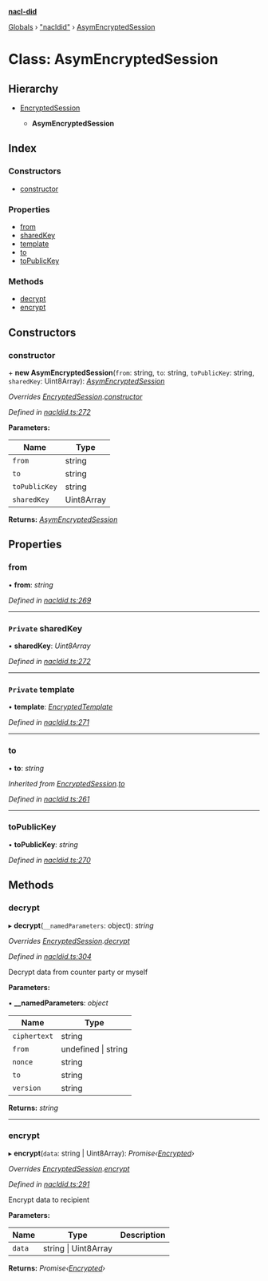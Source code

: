 **[nacl-did](../README.md)**

[Globals](../globals.md) › ["nacldid"](../modules/_nacldid_.md) › [AsymEncryptedSession](_nacldid_.asymencryptedsession.md)

# Class: AsymEncryptedSession

## Hierarchy

* [EncryptedSession](_nacldid_.encryptedsession.md)

  * **AsymEncryptedSession**

## Index

### Constructors

* [constructor](_nacldid_.asymencryptedsession.md#constructor)

### Properties

* [from](_nacldid_.asymencryptedsession.md#from)
* [sharedKey](_nacldid_.asymencryptedsession.md#private-sharedkey)
* [template](_nacldid_.asymencryptedsession.md#private-template)
* [to](_nacldid_.asymencryptedsession.md#to)
* [toPublicKey](_nacldid_.asymencryptedsession.md#topublickey)

### Methods

* [decrypt](_nacldid_.asymencryptedsession.md#decrypt)
* [encrypt](_nacldid_.asymencryptedsession.md#encrypt)

## Constructors

###  constructor

\+ **new AsymEncryptedSession**(`from`: string, `to`: string, `toPublicKey`: string, `sharedKey`: Uint8Array): *[AsymEncryptedSession](_nacldid_.asymencryptedsession.md)*

*Overrides [EncryptedSession](_nacldid_.encryptedsession.md).[constructor](_nacldid_.encryptedsession.md#constructor)*

*Defined in [nacldid.ts:272](https://github.com/uport-project/nacl-did/blob/88c8e33/src/nacldid.ts#L272)*

**Parameters:**

Name | Type |
------ | ------ |
`from` | string |
`to` | string |
`toPublicKey` | string |
`sharedKey` | Uint8Array |

**Returns:** *[AsymEncryptedSession](_nacldid_.asymencryptedsession.md)*

## Properties

###  from

• **from**: *string*

*Defined in [nacldid.ts:269](https://github.com/uport-project/nacl-did/blob/88c8e33/src/nacldid.ts#L269)*

___

### `Private` sharedKey

• **sharedKey**: *Uint8Array*

*Defined in [nacldid.ts:272](https://github.com/uport-project/nacl-did/blob/88c8e33/src/nacldid.ts#L272)*

___

### `Private` template

• **template**: *[EncryptedTemplate](../interfaces/_nacldid_.encryptedtemplate.md)*

*Defined in [nacldid.ts:271](https://github.com/uport-project/nacl-did/blob/88c8e33/src/nacldid.ts#L271)*

___

###  to

• **to**: *string*

*Inherited from [EncryptedSession](_nacldid_.encryptedsession.md).[to](_nacldid_.encryptedsession.md#to)*

*Defined in [nacldid.ts:261](https://github.com/uport-project/nacl-did/blob/88c8e33/src/nacldid.ts#L261)*

___

###  toPublicKey

• **toPublicKey**: *string*

*Defined in [nacldid.ts:270](https://github.com/uport-project/nacl-did/blob/88c8e33/src/nacldid.ts#L270)*

## Methods

###  decrypt

▸ **decrypt**(`__namedParameters`: object): *string*

*Overrides [EncryptedSession](_nacldid_.encryptedsession.md).[decrypt](_nacldid_.encryptedsession.md#abstract-decrypt)*

*Defined in [nacldid.ts:304](https://github.com/uport-project/nacl-did/blob/88c8e33/src/nacldid.ts#L304)*

Decrypt data from counter party or myself

**Parameters:**

▪ **__namedParameters**: *object*

Name | Type |
------ | ------ |
`ciphertext` | string |
`from` | undefined \| string |
`nonce` | string |
`to` | string |
`version` | string |

**Returns:** *string*

___

###  encrypt

▸ **encrypt**(`data`: string | Uint8Array): *Promise‹[Encrypted](../interfaces/_nacldid_.encrypted.md)›*

*Overrides [EncryptedSession](_nacldid_.encryptedsession.md).[encrypt](_nacldid_.encryptedsession.md#abstract-encrypt)*

*Defined in [nacldid.ts:291](https://github.com/uport-project/nacl-did/blob/88c8e33/src/nacldid.ts#L291)*

Encrypt data to recipient

**Parameters:**

Name | Type | Description |
------ | ------ | ------ |
`data` | string \| Uint8Array |   |

**Returns:** *Promise‹[Encrypted](../interfaces/_nacldid_.encrypted.md)›*